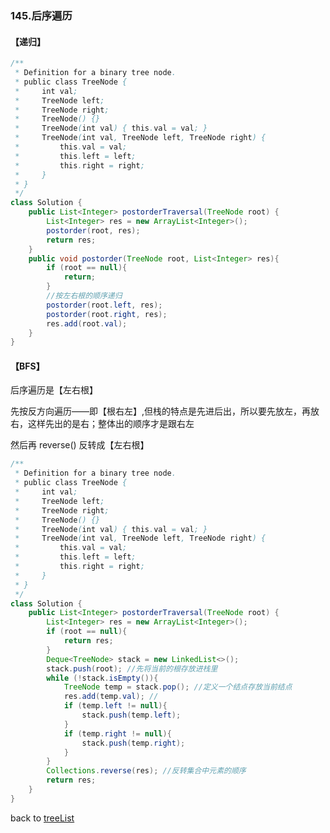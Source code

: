 ### 145.后序遍历



#### 【递归】



```java
/**
 * Definition for a binary tree node.
 * public class TreeNode {
 *     int val;
 *     TreeNode left;
 *     TreeNode right;
 *     TreeNode() {}
 *     TreeNode(int val) { this.val = val; }
 *     TreeNode(int val, TreeNode left, TreeNode right) {
 *         this.val = val;
 *         this.left = left;
 *         this.right = right;
 *     }
 * }
 */
class Solution {
    public List<Integer> postorderTraversal(TreeNode root) {
        List<Integer> res = new ArrayList<Integer>();
        postorder(root, res);
        return res;
    }
    public void postorder(TreeNode root, List<Integer> res){
        if (root == null){
            return;
        }
        //按左右根的顺序递归
        postorder(root.left, res);
        postorder(root.right, res);
        res.add(root.val);
    }
}
```







#### 【BFS】

后序遍历是【左右根】

先按反方向遍历——即【根右左】,但栈的特点是先进后出，所以要先放左，再放右，这样先出的是右；整体出的顺序才是跟右左

然后再 reverse() 反转成【左右根】

```java
/**
 * Definition for a binary tree node.
 * public class TreeNode {
 *     int val;
 *     TreeNode left;
 *     TreeNode right;
 *     TreeNode() {}
 *     TreeNode(int val) { this.val = val; }
 *     TreeNode(int val, TreeNode left, TreeNode right) {
 *         this.val = val;
 *         this.left = left;
 *         this.right = right;
 *     }
 * }
 */
class Solution {
    public List<Integer> postorderTraversal(TreeNode root) {
        List<Integer> res = new ArrayList<Integer>();
        if (root == null){
            return res;
        }
        Deque<TreeNode> stack = new LinkedList<>();
        stack.push(root); //先将当前的根存放进栈里
        while (!stack.isEmpty()){
            TreeNode temp = stack.pop(); //定义一个结点存放当前结点
            res.add(temp.val); // 
            if (temp.left != null){
                stack.push(temp.left);
            }
            if (temp.right != null){
                stack.push(temp.right);
            }
        }
        Collections.reverse(res); //反转集合中元素的顺序
        return res;
    }
}
```



back to [treeList](https://github.com/xiaoshuzhao/leetcode-notes-java/blob/main/%E6%95%B0%E6%8D%AE%E7%BB%93%E6%9E%84/%E4%BA%8C%E5%8F%89%E6%A0%91/Tree%20list.md)
